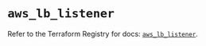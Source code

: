 # `aws_lb_listener`

Refer to the Terraform Registry for docs: [`aws_lb_listener`](https://registry.terraform.io/providers/hashicorp/aws/6.4.0/docs/resources/lb_listener).
